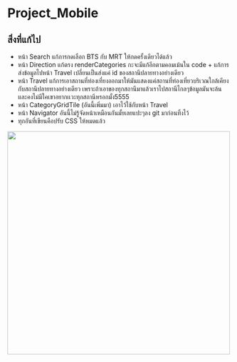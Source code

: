 # Project_Mobile

## สิ่งที่แก้ไป 
- หน้า Search แก้การกดเลือก BTS กับ MRT ให้กดครั้งเดียวได้แล้ว
- หน้า Direction แก้ตรง renderCategories กะจะมีแก้อีกตามคอมเม้นใน code + แก้การส่งข้อมูลไปหน้า Travel เปลี่ยนเป็นส่งแค่ id ของสถานีปลายทางอย่างเดียว 
- หน้า Travel แก้การเอาสถานที่ท่องเที่ยงออกมาให้มันแสดงแค่สถานที่ท่องเที่ยวบริเวณใกล้เคียงกับสถานีปลายทางอย่างเดียว เพราะถ้าเอาของทุกสถานีมาแล้วเราไปสถานีไกลๆข้อมูลมันจะล้น และคงไม่มีใคเขาอยากเเวะทุกสถานีหรอกมั้ง5555 
- หน้า CategoryGridTile (อันนี้เพิ่มมา) เอาไว้ใช้กับหน้า Travel 
- หน้า Navigator อันนี้ไม่รู้จัดหน้าเหมือนกันมั้ยเลยแปะๆลง git มาก่อนทิ้งไว้ 
- ทุกอันที่เขียนคือปรับ CSS ให้หมดแล้ว

<img src="https://user-images.githubusercontent.com/73680983/201430016-18012263-e2ec-42fe-8501-87ddbb06eed6.png" height="500">
